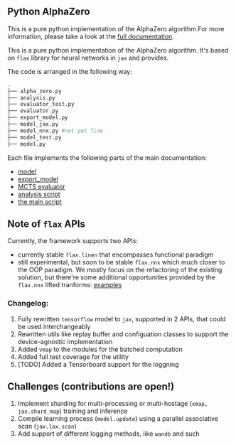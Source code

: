 ## Python AlphaZero

This is a pure python implementation of the AlphaZero algorithm.For more information, please take a look at the
[full documentation](https://github.com/deepmind/open_spiel/blob/master/docs/alpha_zero.md). 

This is a pure python implementation of the AlphaZero algorithm. It's based on `flax` library for neural networks in `jax` and provides.

The code is arranged in the following way:

```Bash
.
├── alpha_zero.py
├── analysis.py
├── evaluator_test.py
├── evaluator.py
├── export_model.py
├── model_jax.py
├── model_nnx.py #not yet fine
├── model_test.py
├── model.py
```

Each file implements the following parts of the main documentation:
* [model](model.py)
* [export_model](export_model.py)
* [MCTS evaluator](evaluator.py)
* [analysis script](analysis.py)
* [the main script](alpha_zero.py)


## Note of `flax` APIs

Currently, the framework supports two APIs:
* currently stable `flax.linen` that encompasses functional paradigm
* still experimental, but soon to be stable `flax.nnx` which much closer to the OOP paradigm. We mostly focus on the refactoring of the existing solution, but there're some additional opportunities provided by the `flax.nnx` lifted tranforms: [examples](https://github.com/google/flax/blob/main/examples/nnx_toy_examples/)


### Changelog:
1. Fully rewritten `tensorflow` model to `jax`, supported in 2 APIs, that could be used interchangeably
2. Rewritten utils like replay buffer and configuation classes to support the device-agnostic implementation
3. Added `vmap` to the modules for the batched computation
4. Added full test coverage for the utility
5. [TODO] Added a Tensorboard support for the loggning

## Challenges (contributions are open!)
1. Implement sharding for multi-processing or multi-hostage (`xmap, jax.shard_map`) training and inference
2. Compile learning process (`model.update`) using a parallel associative scan (`jax.lax.scan`)
3. Add support of different logging methods, like `wandb` and such




